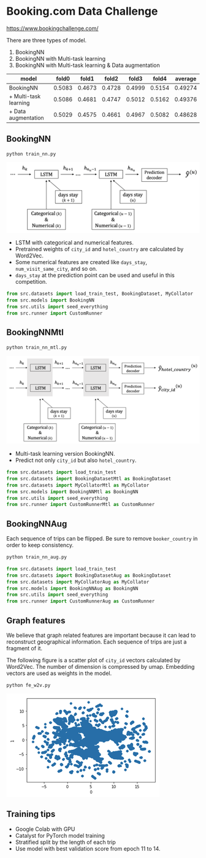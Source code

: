 # Booking.com Data Challenge
https://www.bookingchallenge.com/

There are three types of model.

1. BookingNN
1. BookingNN with Multi-task learning
1. BookingNN with Multi-task learning & Data augmentation

| model | fold0 | fold1 | fold2 | fold3 | fold4 | average |
| ---- | ---- | ---- | ---- | ---- | ---- | ---- |
| BookingNN | 0.5083 | 0.4673 | 0.4728 | 0.4999 | 0.5154 | 0.49274 |
| + Multi-task learning | 0.5086 | 0.4681 | 0.4747 | 0.5012 | 0.5162 | 0.49376 | 
| + Data augmentation | 0.5029 | 0.4575 | 0.4661 | 0.4967 | 0.5082 | 0.48628 |

## BookingNN

```bash
python train_nn.py
```

![image](docs/booking_nn.png)

- LSTM with categorical and numerical features.
- Pretrained weights of `city_id` and `hotel_country` are calculated by Word2Vec.
- Some numerical features are created like `days_stay`, `num_visit_same_city`, and so on.
- `days_stay` at the prediction point can be used and useful in this competition.

```python
from src.datasets import load_train_test, BookingDataset, MyCollator
from src.models import BookingNN
from src.utils import seed_everything
from src.runner import CustomRunner
```

## BookingNNMtl

```bash
python train_nn_mtl.py
```

![image](docs/booking_nn_mtl.png)

- Multi-task learning version BookingNN.
- Predict not only `city_id` but also `hotel_country`.

```python
from src.datasets import load_train_test
from src.datasets import BookingDatasetMtl as BookingDataset
from src.datasets import MyCollatorMtl as MyCollator
from src.models import BookingNNMtl as BookingNN
from src.utils import seed_everything
from src.runner import CustomRunnerMtl as CustomRunner
```

## BookingNNAug

Each sequence of trips can be flipped. Be sure to remove `booker_country` in order to keep consistency.

```bash
python train_nn_aug.py
```

```python
from src.datasets import load_train_test
from src.datasets import BookingDatasetAug as BookingDataset
from src.datasets import MyCollatorAug as MyCollator
from src.models import BookingNNAug as BookingNN
from src.utils import seed_everything
from src.runner import CustomRunnerAug as CustomRunner
```

## Graph features

We believe that graph related features are important because it can lead to reconstruct geographical information. Each sequence of trips are just a fragment of it.

The following figure is a scatter plot of `city_id` vectors calculated by Word2Vec. The number of dimension is compressed by umap. Embedding vectors are used as weights in the model.

```bash
python fe_w2v.py
```

![image](docs/scatter_city.png)

## Training tips

- Google Colab with GPU
- Catalyst for PyTorch model training
- Stratified split by the length of each trip
- Use model with best validation score from epoch 11 to 14.
